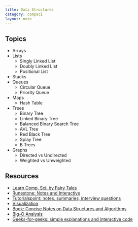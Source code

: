 ```yaml
---
title: Data Structures
category: compsci
layout: note
---
```

## Topics
 * Arrays
 * Lists
   * Singly Linked List
   * Doubly Linked List
   * Positional List
 * Stacks
 * Queues
   * Circular Queue
   * Priority Queue
 * Maps
   * Hash Table
 * Trees
   * Binary Tree
   * Linked Binary Tree
   * Balanced Binary Search Tree
   * AVL Tree
   * Red Black Tree
   * Splay Tree
   * B Trees
 * Graphs
   * Directed vs Undirected
   * Weighted vs Unweighted

## Resources 
  * [Learn Comp. Sci. by Fairy Tales](http://computationaltales.blogspot.com/p/posts-by-topic.html "Computational Fairy Tales")
  * [Runestone: Notes and Interactive](https://runestone.academy/runestone/books/published/pythonds/index.html?ref=hackr.io "Runestone")
  * [Tutorialspoint: notes, summaries, interview questions](https://www.tutorialspoint.com/data_structures_algorithms/index.htm"Tutorialspoint")
  * [Visualization](https://www.cs.usfca.edu/~galles/visualization/Algorithms.html "Visualize Data Structures")
  * [Book: Concise Notes on Data Structures and Algorithms](https://w3.cs.jmu.edu/spragunr/CS240_F12/ConciseNotes.pdf "Concise Notes")
  * [Big-O Analysis](https://www.bigocheatsheet.com "Big-O")
  * [Geeks-for-geeks: simple explanations and interactive code](https://www.geeksforgeeks.org/data-structures/ "Geeks")
